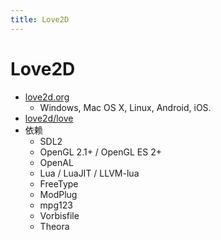```yaml
---
title: Love2D
---
```


# Love2D

- [love2d.org](https://love2d.org/)
  - Windows, Mac OS X, Linux, Android, iOS.
- [love2d/love](https://github.com/love2d/love)
- 依赖
  - SDL2
  - OpenGL 2.1+ / OpenGL ES 2+
  - OpenAL
  - Lua / LuaJIT / LLVM-lua
  - FreeType
  - ModPlug
  - mpg123
  - Vorbisfile
  - Theora
